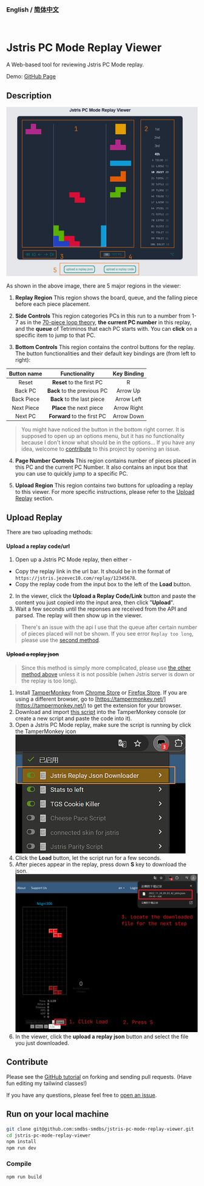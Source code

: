 
### English / [简体中文](https://github.com/smdbs-smdbs/jstris-pc-mode-replay-viewer/blob/main/README.zh.md)

<br/>

# Jstris PC Mode Replay Viewer

A Web-based tool for reviewing Jstris PC Mode replay.

Demo: [GitHub Page](https://smdbs01.github.io/jstris-pc-mode-replay-viewer//)

## Description

![Example picture](./md_assets/example.png)

As shown in the above image, there are 5 major regions in the viewer:

1. **Replay Region** This region shows the board, queue, and the falling piece before each piece placement.

2. **Side Controls** This region categories PCs in this run to a number from 1-7 as in the [70-piece loop theory](https://docs.google.com/document/d/1udtq235q2SdoFYwMZNu-GRYR-4dCYMkp0E8_Hw1XTyg), __the current PC number__ in this replay, and the __queue__ of Tetriminos that each PC starts with. You can **click** on a specific item to jump to that PC.

3. **Bottom Controls** This region contains the control buttons for the replay. The button functionalities and their default key bindings are (from left to right):

| Button name |        Functionality        | Key Binding |
| :---------: | :-------------------------: | :---------: |
|    Reset    |  **Reset** to the first PC  |      R      |
|   Back PC   | **Back** to the previous PC |  Arrow Up   |
| Back Piece  |   **Back** to the last piece   | Arrow Left  |
| Next Piece  |  **Place** the next piece   | Arrow Right |
|   Next PC   | **Forward** to the first PC | Arrow Down  |

> You might have noticed the button in the bottom right corner. It is supposed to open up an options menu, but it has no functionality because I don't know what should be in the options... If you have any idea, welcome to [contribute](#contribute) to this project by opening an issue.

4. **Page Number Controls** This region contains number of pieces placed in this PC and the current PC Number. It also contains an input box that you can use to quickly jump to a specific PC.

5. **Upload Region** This region contains two buttons for uploading a replay to this viewer. For more specific instructions, please refer to the [Upload Replay](#upload-replay) section.

## Upload Replay

There are two uploading methods:

#### Upload a replay code/url

1. Open up a Jstris PC Mode replay, then either -

- Copy the replay link in the url bar. It should be in the format of `https://jstris.jezevec10.com/replay/12345678`.
- Copy the replay code from the input box to the left of the **Load** button.

2. In the viewer, click the **Upload a Replay Code/Link** button and paste the content you just copied into the input area, then click "**Upload**".
3. Wait a few seconds until the reponses are received from the API and parsed. The replay will then show up in the viewer.

> There's an issue with the api I use that the queue after certain number of pieces placed will not be shown. If you see error `Replay too long`, please use the [second method](#upload-a-replay-json).

#### ~~Upload a replay json~~

> Since this method is simply more complicated, please use [the other method above](#upload-a-replay-codeurl) unless it is not possible (when Jstris server is down or the replay is too long).

1. Install [TamperMonkey](https://www.tampermonkey.net/index.php) from [Chrome Store](https://chrome.google.com/webstore/detail/tampermonkey/gppongmhjkpfnbhagpmjfkannfbllamg) or [Firefox Store](https://addons.mozilla.org/en-US/firefox/addon/tampermonkey/). If you are using a different browser, go to [https://tampermonkey.net/](https://tampermonkey.net/) to get the extension for your browser.
2. Download and import [this script](./md_assets/PCReplayDownloader.js) into the TamperMonkey console (or create a new script and paste the code into it).
3. Open a Jstris PC Mode replay, make sure the script is running by click the TamperMonkey icon
   ![Script instruction1](./md_assets/script1.png)
4. Click the **Load** button, let the script run for a few seconds.
5. After pieces appear in the replay, press down **S** key to download the json.
   ![Script instruction2](./md_assets/script2.png)
6. In the viewer, click the **upload a replay json** button and select the file you just downloaded.

## Contribute

Please see the [GitHub tutorial](https://docs.github.com/en/get-started/exploring-projects-on-github/contributing-to-a-project) on forking and sending pull requests. (Have fun editing my tailwind classes!)

If you have any questions, please feel free to [open an issue](https://github.com/smdbs-smdbs/jstris-pc-mode-replay-viewer/issues).

## Run on your local machine

```sh
git clone git@github.com:smdbs-smdbs/jstris-pc-mode-replay-viewer.git
cd jstris-pc-mode-replay-viewer
npm install
npm run dev
```

### Compile

```sh
npm run build
```
